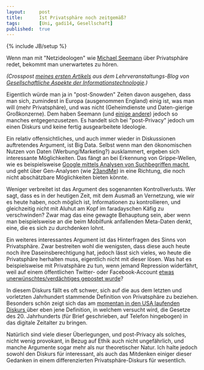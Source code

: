 ```yaml
---
layout: 	post
title: 		Ist Privatsphäre noch zeitgemäß?
tags: 		[Uni, gadi14, Gesellschaft]
published: 	true
---
```


{% include JB/setup %}

Wenn man mit "Netzideologen" wie <a href="https://twitter.com/mspro">Michael Seemann</a> &uuml;ber Privatsph&auml;re redet, bekommt man unerwartetes zu h&ouml;ren. 

*(Crosspost [meines ersten Artikels](http://tugll.tugraz.at/blog/view/41034/ist-privatsphare-noch-zeitgemass) aus dem Lehrveranstaltungs-Blog von [Gesellschaftliche Aspekte der Informationstechnologie](http://blog.2904.cc/2014/03/14/gadi14/).)*

Eigentlich w&uuml;rde man ja in "post-Snowden" Zeiten davon ausgehen, dass man sich, zumindest in Europa (ausgenommen England) einig ist, was man will (mehr Privatsph&auml;re), und was nicht (Geheimdienste und Daten-gierige Gro&szlig;konzerne). Dem haben Seemann (und <a href="http://www.spiegel.de/netzwelt/netzpolitik/internet-exhibitionisten-spackeria-privatsphaere-ist-sowas-von-eighties-a-749831.html">einige andere</a>) jedoch so manches entgegenzusetzen. Es handelt sich bei "post-Privacy" jedoch um einen Diskurs und keine fertig ausgearbeitete Ideologie.

Ein relativ offensichtliches, und auch immer wieder in Diskussionen auftretendes Argument, ist Big Data. Selbst wenn man den &ouml;konomischen Nutzen von Daten (Werbung/Marketing?) ausklammert, ergeben sich interessante M&ouml;glichkeiten. Das f&auml;ngt an bei Erkennung von Grippe-Wellen, wie es beispielsweise <a href="http://www.google.org/flutrends/">Google mittels Analysen von Suchbegriffen macht</a>, und geht &uuml;ber Gen-Analysen (wie <a href="https://en.wikipedia.org/wiki/23andMe">23andMe</a>) in eine Richtung, die noch nicht absch&auml;tzbare M&ouml;glichkeiten bieten k&ouml;nnte.

Weniger verbreitet ist das Argument des sogenannten Kontrollverlusts. Wer sagt, dass es in der heutigen Zeit, mit dem&nbsp;Ausma&szlig; an Vernetzung, wie wir es heute haben, noch m&ouml;glich ist, Informationen zu kontrollieren, und gleichzeitig nicht mit Aluhut am Kopf im faradayschen K&auml;fig zu verschwinden? Zwar mag das eine gewagte Behauptung sein, aber wenn man beispielsweise an die beim Mobilfunk anfallenden Meta-Daten denkt, eine, die es sich zu durchdenken lohnt.

Ein weiteres interessantes Argument ist das Hinterfragen des Sinns von Privatsph&auml;re. Zwar bestreiten wohl die wenigsten, dass diese auch heute noch ihre Daseinsberechtigung hat, jedoch l&auml;sst sich vieles, wo heute die Privatsph&auml;re herhalten muss, eigentlich nicht mit dieser l&ouml;sen. Was hat es beispielsweise mit Privatsph&auml;re zu tun, wenn jemand Repression widerf&auml;hrt, weil auf einem &ouml;ffentlichen Twitter- oder Facebook-Account <a href="http://derstandard.at/1326504103009/Destroy-US-Behoerden-nehmen-Briten-wegen-Witzes-auf-Twitter-fest">etwas unerwünschtes/verdächtiges gepostet wurde</a>?

In diesem Diskurs f&auml;llt es oft schwer, sich auf die aus dem letzten und vorletzten Jahrhundert stammende Definition von Privatsph&auml;re zu beziehen. Besonders sch&ouml;n zeigt sich das am <a href="https://en.wikipedia.org/wiki/Nothing_to_Hide:_The_False_Tradeoff_between_Privacy_and_Security">momentan in den USA laufenden Diskurs </a>&uuml;ber eben jene Definition, in welchem versucht wird, die Gesetze des 20. Jahrhunderts (f&uuml;r Brief geschrieben, auf Telefon hingebogen) in das digitale Zeitalter zu bringen.

Nat&uuml;rlich sind viele dieser &Uuml;berlegungen, und post-Privacy als solches, nicht wenig provokant, in Bezug auf Ethik auch nicht ungef&auml;hrlich, und manche Argumente sogar mehr als nur theoretischer Natur. Ich halte jedoch sowohl den Diskurs f&uuml;r interessant, als auch das Mitdenken einiger dieser Gedanken in einem differenzierten Privatsph&auml;re-Diskurs f&uuml;r wesentlich.
